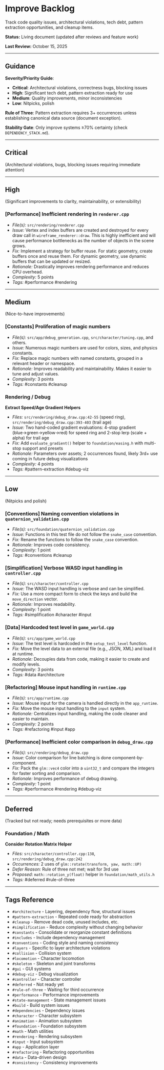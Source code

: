 # Improve Backlog

Track code quality issues, architectural violations, tech debt, pattern extraction opportunities, and cleanup items.

**Status:** Living document (updated after reviews and feature work)

**Last Review:** October 15, 2025

---

## Guidance

**Severity/Priority Guide**:
- **Critical**: Architectural violations, correctness bugs, blocking issues
- **High**: Significant tech debt, pattern extraction ready for use
- **Medium**: Quality improvements, minor inconsistencies
- **Low**: Nitpicks, polish

**Rule of Three**: Pattern extraction requires 3+ occurrences unless establishing canonical data source (document exception).

**Stability Gate**: Only improve systems ≥70% certainty (check `DEPENDENCY_STACK.md`).

---

## Critical

(Architectural violations, bugs, blocking issues requiring immediate attention)

---

## High

(Significant improvements to clarity, maintainability, or extensibility)

### [Performance] Inefficient rendering in `renderer.cpp`
- *File(s):* `src/rendering/renderer.cpp`
- *Issue:* Vertex and index buffers are created and destroyed for every draw call in `wireframe_renderer::draw`. This is highly inefficient and will cause performance bottlenecks as the number of objects in the scene grows.
- *Fix:* Implement a strategy for buffer reuse. For static geometry, create buffers once and reuse them. For dynamic geometry, use dynamic buffers that can be updated or resized.
- *Rationale:* Drastically improves rendering performance and reduces CPU overhead.
- *Complexity:* 5 points
- *Tags:* #performance #rendering

---

## Medium

(Nice-to-have improvements)

### [Constants] Proliferation of magic numbers
- *File(s):* `src/app/debug_generation.cpp`, `src/character/tuning.cpp`, and others.
- *Issue:* Numerous magic numbers are used for colors, sizes, and physics constants.
- *Fix:* Replace magic numbers with named constants, grouped in a relevant header or namespace.
- *Rationale:* Improves readability and maintainability. Makes it easier to tune and adjust values.
- *Complexity:* 3 points
- *Tags:* #constants #cleanup

### Rendering / Debug
**Extract Speed/Age Gradient Helpers**
- *Files:* `src/rendering/debug_draw.cpp:42-55` (speed ring), `src/rendering/debug_draw.cpp:393-403` (trail age)
- *Issue:* Two hand-coded gradient evaluations: 4-stop gradient (blue→green→yellow→red) for speed ring and 2-stop lerp (scale + alpha) for trail age
- *Fix:* Add `evaluate_gradient()` helper to `foundation/easing.h` with multi-stop support and presets
- *Rationale:* Parameters over assets; 2 occurrences found, likely 3rd+ use coming in future debug visualizations
- *Complexity:* 4 points
- *Tags:* #pattern-extraction #debug-viz

---

## Low

(Nitpicks and polish)

### [Conventions] Naming convention violations in `quaternion_validation.cpp`
- *File(s):* `src/foundation/quaternion_validation.cpp`
- *Issue:* Functions in this test file do not follow the `snake_case` convention.
- *Fix:* Rename the functions to follow the `snake_case` convention.
- *Rationale:* Improves code consistency.
- *Complexity:* 1 point
- *Tags:* #conventions #cleanup

### [Simplification] Verbose WASD input handling in `controller.cpp`
- *File(s):* `src/character/controller.cpp`
- *Issue:* The WASD input handling is verbose and can be simplified.
- *Fix:* Use a more compact form to check the keys and build the `move_direction` vector.
- *Rationale:* Improves readability.
- *Complexity:* 1 point
- *Tags:* #simplification #character #input

### [Data] Hardcoded test level in `game_world.cpp`
- *File(s):* `src/app/game_world.cpp`
- *Issue:* The test level is hardcoded in the `setup_test_level` function.
- *Fix:* Move the level data to an external file (e.g., JSON, XML) and load it at runtime.
- *Rationale:* Decouples data from code, making it easier to create and modify levels.
- *Complexity:* 3 points
- *Tags:* #data #architecture

### [Refactoring] Mouse input handling in `runtime.cpp`
- *File(s):* `src/app/runtime.cpp`
- *Issue:* Mouse input for the camera is handled directly in the `app_runtime`.
- *Fix:* Move the mouse input handling to the `input` system.
- *Rationale:* Centralizes input handling, making the code cleaner and easier to maintain.
- *Complexity:* 2 points
- *Tags:* #refactoring #input #app

### [Performance] Inefficient color comparison in `debug_draw.cpp`
- *File(s):* `src/rendering/debug_draw.cpp`
- *Issue:* Color comparison for line batching is done component-by-component.
- *Fix:* Pack the `glm::vec4` color into a `uint32_t` and compare the integers for faster sorting and comparison.
- *Rationale:* Improves performance of debug drawing.
- *Complexity:* 1 point
- *Tags:* #performance #rendering #debug-viz

---

## Deferred

(Tracked but not ready; needs prerequisites or more data)

### Foundation / Math
**Consider Rotation Matrix Helper**
- *Files:* `src/character/controller.cpp:138`, `src/rendering/debug_draw.cpp:242`
- *Occurrences:* 2 uses of `glm::rotate(transform, yaw, math::UP)`
- *Defer Reason:* Rule of three not met; wait for 3rd use
- *Proposed:* `math::rotation_y(float)` helper in `foundation/math_utils.h`
- *Tags:* #deferred #rule-of-three

---

## Tags Reference

- `#architecture` - Layering, dependency flow, structural issues
- `#pattern-extraction` - Repeated code ready for abstraction
- `#cleanup` - Remove dead code, unused includes, etc.
- `#simplification` - Reduce complexity without changing behavior
- `#constants` - Consolidate or reorganize constant definitions
- `#includes` - Include dependency management
- `#conventions` - Coding style and naming consistency
- `#layers` - Specific to layer architecture violations
- `#collision` - Collision system
- `#locomotion` - Character locomotion
- `#skeleton` - Skeleton and joint transforms
- `#gui` - GUI systems
- `#debug-viz` - Debug visualization
- `#controller` - Character controller
- `#deferred` - Not ready yet
- `#rule-of-three` - Waiting for third occurrence
- `#performance` - Performance improvements
- `#state-management` - State management issues
- `#build` - Build system issues
- `#dependencies` - Dependency issues
- `#character` - Character subsystem
- `#animation` - Animation subsystem
- `#foundation` - Foundation subsystem
- `#math` - Math utilities
- `#rendering` - Rendering subsystem
- `#input` - Input subsystem
- `#app` - Application layer
- `#refactoring` - Refactoring opportunities
- `#data` - Data-driven design
- `#consistency` - Consistency improvements
